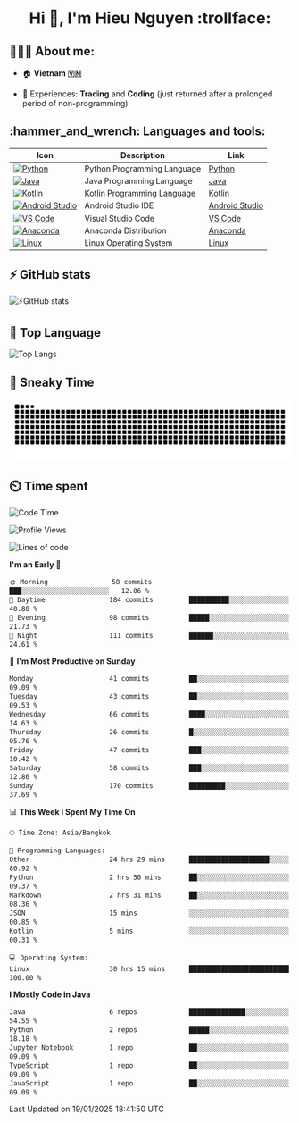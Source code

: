 <h1 align="center">Hi 👋, I'm Hieu Nguyen :trollface:</h1>

<h2 align="left">👨🏻‍💻 About me:</h2>

- :house: **Vietnam :vietnam:**

- 📄 Experiences: **Trading** and **Coding** (just returned after a prolonged period of non-programming)


<h2 align="left">:hammer_and_wrench: Languages and tools:</h2>

| Icon | Description | Link |
|---|---|---|
| [![Python](https://skillicons.dev/icons?i=python)](https://www.python.org/) | Python Programming Language | [Python](https://www.python.org/) |
| [![Java](https://skillicons.dev/icons?i=java)](https://www.java.com/) | Java Programming Language | [Java](https://www.java.com/) | 
| [![Kotlin](https://skillicons.dev/icons?i=kotlin)](https://kotlinlang.org/) | Kotlin Programming Language | [Kotlin](https://kotlinlang.org/) |
| [![Android Studio](https://skillicons.dev/icons?i=androidstudio)](https://developer.android.com/studio) | Android Studio IDE | [Android Studio](https://developer.android.com/studio) |
| [![VS Code](https://skillicons.dev/icons?i=vscode)](https://code.visualstudio.com/) | Visual Studio Code | [VS Code](https://code.visualstudio.com/) |
| [![Anaconda](https://skillicons.dev/icons?i=anaconda)](https://www.anaconda.com/) | Anaconda Distribution | [Anaconda](https://www.anaconda.com/) |
| [![Linux](https://skillicons.dev/icons?i=linux)](https://www.linux.org/) | Linux Operating System | [Linux](https://www.linux.org/) |


<h2>⚡ GitHub stats</h2>

![⚡GitHub stats](https://github-readme-stats-9793-ultimatebrok-projects.vercel.app/api?username=ultimateBroK&show_icons=true&theme=dark)

<h2>🥇 Top Language</h2>

![Top Langs](https://github-readme-stats-9793-ultimatebrok-projects.vercel.app/api/top-langs?username=ultimateBroK&size_weight=0.5&count_weight=0.5&layout=compact&theme=dark)

<h2>🐍 Sneaky Time</h2>

![Snake animation](https://raw.githubusercontent.com/ultimateBroK/ultimateBroK/output/github-contribution-grid-snake-dark.svg)

<h2>⏲️ Time spent</h2>

<!--START_SECTION:waka-->
![Code Time](http://img.shields.io/badge/Code%20Time-190%20hrs%2013%20mins-blue)

![Profile Views](http://img.shields.io/badge/Profile%20Views-0-blue)

![Lines of code](https://img.shields.io/badge/From%20Hello%20World%20I%27ve%20Written-390.8%20thousand%20lines%20of%20code-blue)

**I'm an Early 🐤** 

```text
🌞 Morning                58 commits          ███░░░░░░░░░░░░░░░░░░░░░░   12.86 % 
🌆 Daytime                184 commits         ██████████░░░░░░░░░░░░░░░   40.80 % 
🌃 Evening                98 commits          █████░░░░░░░░░░░░░░░░░░░░   21.73 % 
🌙 Night                  111 commits         ██████░░░░░░░░░░░░░░░░░░░   24.61 % 
```
📅 **I'm Most Productive on Sunday** 

```text
Monday                   41 commits          ██░░░░░░░░░░░░░░░░░░░░░░░   09.09 % 
Tuesday                  43 commits          ██░░░░░░░░░░░░░░░░░░░░░░░   09.53 % 
Wednesday                66 commits          ████░░░░░░░░░░░░░░░░░░░░░   14.63 % 
Thursday                 26 commits          █░░░░░░░░░░░░░░░░░░░░░░░░   05.76 % 
Friday                   47 commits          ███░░░░░░░░░░░░░░░░░░░░░░   10.42 % 
Saturday                 58 commits          ███░░░░░░░░░░░░░░░░░░░░░░   12.86 % 
Sunday                   170 commits         █████████░░░░░░░░░░░░░░░░   37.69 % 
```


📊 **This Week I Spent My Time On** 

```text
🕑︎ Time Zone: Asia/Bangkok

💬 Programming Languages: 
Other                    24 hrs 29 mins      ████████████████████░░░░░   80.92 % 
Python                   2 hrs 50 mins       ██░░░░░░░░░░░░░░░░░░░░░░░   09.37 % 
Markdown                 2 hrs 31 mins       ██░░░░░░░░░░░░░░░░░░░░░░░   08.36 % 
JSON                     15 mins             ░░░░░░░░░░░░░░░░░░░░░░░░░   00.85 % 
Kotlin                   5 mins              ░░░░░░░░░░░░░░░░░░░░░░░░░   00.31 % 

💻 Operating System: 
Linux                    30 hrs 15 mins      █████████████████████████   100.00 % 
```

**I Mostly Code in Java** 

```text
Java                     6 repos             ██████████████░░░░░░░░░░░   54.55 % 
Python                   2 repos             █████░░░░░░░░░░░░░░░░░░░░   18.18 % 
Jupyter Notebook         1 repo              ██░░░░░░░░░░░░░░░░░░░░░░░   09.09 % 
TypeScript               1 repo              ██░░░░░░░░░░░░░░░░░░░░░░░   09.09 % 
JavaScript               1 repo              ██░░░░░░░░░░░░░░░░░░░░░░░   09.09 % 
```




 Last Updated on 19/01/2025 18:41:50 UTC
<!--END_SECTION:waka-->
